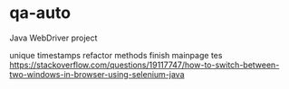 # qa-auto
Java WebDriver project

unique timestamps
refactor methods
finish mainpage tes
https://stackoverflow.com/questions/19117747/how-to-switch-between-two-windows-in-browser-using-selenium-java
